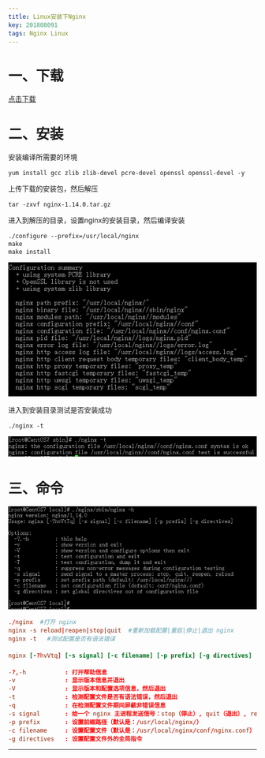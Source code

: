 ```yaml
---
title: Linux安装下Nginx
key: 201808091
tags: Nginx Linux
---
```


# 一、下载

[点击下载](http://nginx.org/en/download.html)

# 二、安装

安装编译所需要的环境

```shell
yum install gcc zlib zlib-devel pcre-devel openssl openssl-devel -y
```

上传下载的安装包，然后解压

```shell
tar -zxvf nginx-1.14.0.tar.gz
```

进入到解压的目录，设置nginx的安装目录，然后编译安装

<!--more-->

```shell
./configure --prefix=/usr/local/nginx
make
make install
```

![tu](/myres/20180809/20180808234050.png)

进入到安装目录测试是否安装成功

```shell
./nginx -t
```

![tu](/myres/20180809/20180808233725.png)

# 三、命令

![tu](/myres/20180809/20180815164605.png)

```conf
./nginx  #打开 nginx
nginx -s reload|reopen|stop|quit  #重新加载配置|重启|停止|退出 nginx
nginx -t   #测试配置是否有语法错误

nginx [-?hvVtq] [-s signal] [-c filename] [-p prefix] [-g directives]

-?,-h           : 打开帮助信息
-v              : 显示版本信息并退出
-V              : 显示版本和配置选项信息，然后退出
-t              : 检测配置文件是否有语法错误，然后退出
-q              : 在检测配置文件期间屏蔽非错误信息
-s signal       : 给一个 nginx 主进程发送信号：stop（停止）, quit（退出）, reopen（重启）, reload（重新加载配置文件）
-p prefix       : 设置前缀路径（默认是：/usr/local/nginx/）
-c filename     : 设置配置文件（默认是：/usr/local/nginx/conf/nginx.conf）
-g directives   : 设置配置文件外的全局指令
```

---